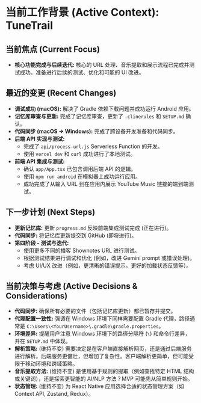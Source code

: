# 当前工作背景 (Active Context): TuneTrail

## 当前焦点 (Current Focus)

*   **核心功能完成与后续迭代:** 核心的 URL 处理、音乐提取和展示流程已完成并测试成功。准备进行后续的测试、优化和可能的 UI 改进。

## 最近的变更 (Recent Changes)

*   **调试成功 (macOS):** 解决了 Gradle 依赖下载问题并成功运行 Android 应用。
*   **记忆库审查与更新:** 完成了记忆库审查，更新了 `.clinerules` 和 `SETUP.md` 确认。
*   **代码同步 (macOS -> Windows):** 完成了跨设备开发准备和代码同步。
*   **后端 API 实现与测试:**
    *   完成了 `api/process-url.js` Serverless Function 的开发。
    *   使用 `vercel dev` 和 `curl` 成功进行了本地测试。
*   **前端 API 集成与测试:**
    *   确认 `app/App.tsx` 已包含调用后端 API 的逻辑。
    *   使用 `npm run android` 在模拟器上成功运行应用。
    *   成功完成了从输入 URL 到在应用内展示 YouTube Music 链接的端到端测试。

## 下一步计划 (Next Steps)

*   **更新记忆库:** 更新 `progress.md` 反映前端集成测试完成 (正在进行)。
*   **代码同步:** 将记忆库更新提交到 GitHub (即将进行)。
*   **第四阶段 - 测试与迭代:**
    *   使用更多不同的播客 Shownotes URL 进行测试。
    *   根据测试结果进行调试和优化 (例如，改进 Gemini prompt 或错误处理)。
    *   考虑 UI/UX 改进（例如，更清晰的错误提示，更好的加载状态反馈等）。

## 当前决策与考虑 (Active Decisions & Considerations)

*   **代码同步:** 确保所有必要的文件（包括记忆库更新）都已暂存并提交。
*   **代理配置一致性:** 强调在 Windows 环境下同样需要配置 Gradle 代理，路径通常是 `C:\Users\<YourUsername>\.gradle\gradle.properties`。
*   **环境差异:** 提醒用户注意 Windows 环境下的路径分隔符 (`\`) 和命令行差异，并在 `SETUP.md` 中体现。
*   **解析策略:** (维持不变) 需要决定是在客户端直接解析网页，还是通过后端服务进行解析。后端服务更健壮，但增加了复杂性。客户端解析更简单，但可能受限于移动环境和跨域策略。
*   **音乐提取方法:** (维持不变) 是使用基于规则的提取（例如查找特定 HTML 结构或关键词），还是探索更智能的 AI/NLP 方法？MVP 可能先从简单规则开始。
*   **状态管理:** (维持不变) 为 React Native 应用选择合适的状态管理方案（如 Context API, Zustand, Redux）。
